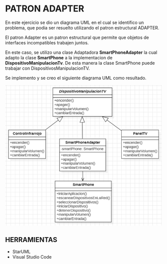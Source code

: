 # PATRON ADAPTER

En este ejercicio se dio un diagrama UML en el cual se identifico un problema, que podia ser resuelto utilizando el patron estructural ADAPTER.

El patron Adapter es un patron estructural que permite que objetos de interfaces incompatibles trabajen juntos.

En este caso, se utilizo una clase Adaptadora **SmartPhoneAdapter** la cual adapto la clase **SmartPhone** a la implementacion de **DispositivoManipulacionTv**. De esta manera la clase SmartPhone puede trabajar con DispositivosManipulacionTV. 

 Se implemento y se creo el siguiente diagrama UML como resultado.

![](PatronesJaiderMendozaUML.PNG)

## HERRAMIENTAS
- StarUML
- Visual Studio Code
